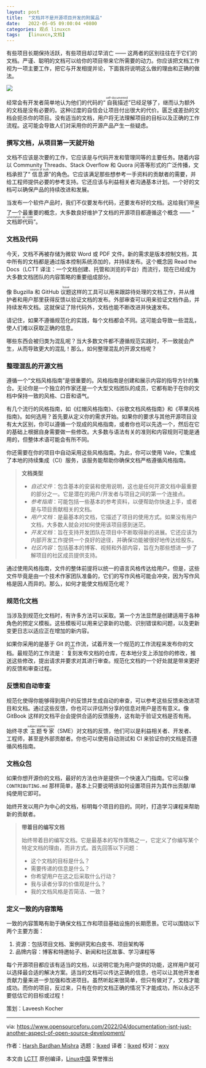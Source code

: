 ```yaml
---
layout: post
title:	"文档并不是开源项目开发的附属品"
date:	2022-05-05 09:00:04 +0800 
categories:	观点 linuxcn 
tags:	[linuxcn,文档]
---
```



有些项目长期保持活跃，有些项目却过早消亡 —— 这两者的区别往往在于它们的文档。严谨、聪明的文档可以给你的项目带来它所需要的动力。你应该把文档工作视为一项主要工作，把它与开发相提并论，下面我将说明这么做的理由和正确的做法。


![](/Asserts/Images//attachment/album/202205/05/090003l7xrtrwszw6u4wqu.jpg)


经常会有开发者简单地认为他们的代码的“<ruby> 自我描述 <rt>  self-documented </rt></ruby>”已经足够了，继而认为额外的文档是没有必要的。这种过度的自信会让项目付出很大的代价。匮乏或差劲的文档会扼杀你的项目。没有适当的文档，用户将无法理解项目的目标以及正确的工作流程。这可能会导致人们对采用你的开源产品产生一些疑虑。


### 撰写文档，从项目第一天就开始


文档不应该是次要的工作，它应该是与代码开发和管理同等的主要任务。随着内容以 Community Threads、Stack Overflow 和 Quora 问答等形式的广泛传播，文档承担了“<ruby> 信息源 <rt>  source of truth </rt></ruby>”的角色。它应该满足那些想参考一手资料的贡献者的需要，并给工程师提供必要的参考支持。它还应该与利益相关者沟通基本计划。一个好的文档可以确保产品的持续改进和发展。


当发布一个软件产品时，我们不仅要发布代码，还要发布好的文档。这给我们带来了一个最重要的概念，大多数良好维护了文档的开源项目都遵循这个概念 —— “<ruby> 文档即代码 <rt>  Documentation as code </rt></ruby>”。


### 文档及代码


今天，文档不再被存储为微软 Word 或 PDF 文件。新的需求是版本控制文档，其中所有的文档都是通过版本控制系统添加的，并持续发布。这个概念因 Read the Docs（LCTT 译注：一个文档创建、托管和浏览的平台）而流行，现在已经成为大多数文档团队的内容策略的重要组成部分。


像 Bugzilla 和 GitHub <ruby> 议题 <rt>  Issue </rt></ruby>这样的工具可以用来跟踪待处理的文档工作，并从维护者和用户那里获得反馈以验证文档的发布。外部审查可以用来验证文档作品，并持续发布文档。这就保证了除代码外，文档也能不断改进并快速发布。


请记住，如果不遵循规范化的实践，每个文档都会不同。这可能会导致一些混乱，使人们难以获取正确的信息。


哪些东西会被归类为混乱呢？当大多数文件都不遵循规范实践时，不一致就会产生，从而导致更大的混乱！那么，如何整理混乱的开源文档呢？


### 整理混乱的开源文档


遵循一个“文档风格指南”是很重要的。风格指南是创建和展示内容的指导方针的集合。无论你是一个独立的作家还是一个大型文档团队的成员，它都有助于在你的文档中保持一致的风格、口音和语气。


有几个流行的风格指南，如《红帽风格指南》、《谷歌文档风格指南》和《苹果风格指南》。如何选用？首先要从定义你的需求开始。如果你的要求与其他开源项目没有太大区别，你可以遵循一个现成的风格指南，或者你也可以先选一个，然后在它的基础上根据自身需要做一些修改。大多数与语法有关的准则和内容规则可能是通用的，但整体术语可能会有所不同。


你还需要在你的项目中自动采用这些风格指南。为此，你可以使用 Vale，它集成了本地的持续集成（CI）服务，该服务能帮助你确保文档严格遵循风格指南。



> 
> **文档类型**
> 
> 
> * *自述文件*：包含基本的安装和使用说明，这也是任何开源文档中最重要的部分之一。它是潜在的用户/开发者与项目之间的第一个连接点。
> * *参考指南*：可能包括一些基本的参考资料，以便帮助你快速上手，或者是与项目贡献相关的文档。
> * *用户文档*：是最基本的文档，它描述了项目的使用方式。如果没有用户文档，大多数人就会对如何使用该项目感到迷茫。
> * *开发文档*：旨在支持开发团队在项目中不断取得新的进展。它还应该为内部开发工作提供一个良好的途径，并确保功能被很好地传达给股东。
> * *社区内容*：包括基本的博客、视频和外部内容，旨在为那些想进一步了解项目的社区成员提供支持。
> 
> 
> 


通过使用风格指南，文件的整体前提将以统一的语言风格传达给用户。但是，这些文件毕竟是由一个技术作家团队准备的，它们的写作风格可能会冲突，因为写作风格是因人而异的。那么，如何才能使文档规范化呢？


### 规范化文档


当涉及到规范化文档时，有许多方法可以采取。第一个方法显然是创建适用于各种角色的预定义模板。这些模板可以用来记录新的功能、识别错误和问题，以及更新变更日志以适应正在增加的新内容。


如果你采用的是基于 Git 的工作流，试着开发一个规范的工作流程来发布你的文档。最规范的工作流是：<ruby> 复刻 <rt>  fork </rt></ruby> 发布文档的仓库，在本地分支上添加你的修改，推送这些修改，提出请求并要求对其进行审查。规范化文档的一个好处就是带来更好的反馈和审查过程。


### 反馈和自动审查


规范化使得你能够得到用户的反馈并生成自动的审查，可以参考这些反馈来改进项目和文档。通过这些反馈，你也可以评估所分享的信息对用户是否有意义。像 GitBook 这样的文档平台会提供合适的反馈服务，这有助于验证文档是否有用。


始终寻求<ruby> 主题专家 <rt>  subject matter expert </rt></ruby>（SME）对文档的反馈，他们可以是利益相关者、开发者、工程师，甚至是外部贡献者。你也可以使用自动测试和 CI 来验证你的文档是否遵循风格指南。


### 文档众包


如果你想开源你的文档，最好的方法也许是提供一个快速入门指南。它可以像 `CONTRIBUTING.md` 那样简单，基本上只要说明该如何设置项目并为其作出贡献/单纯使用它即可。


始终开发以用户为中心的文档，标明每个项目的目的。同时，打造学习课程来帮助新的贡献者。



> 
> **带着目的编写文档**
> 
> 
> 始终带着目的编写文档。它是最基本的写作策略之一，它定义了你编写某个特定文档的理由，而非方式。首先回答以下问题：
> 
> 
> * 这个文档的目标是什么？
> * 需要传递的信息是什么？
> * 你希望用户在这之后采取什么行动？
> * 我与读者分享的价值观是什么？
> * 我的文档风格是否简洁、一致？
> 
> 
> 


### 定义一致的内容策略


一致的内容策略有助于确保文档工作和项目基础设施的长期愿景。它可以围绕以下两个主要方面：


1. 资源：包括项目文档、案例研究和白皮书、项目架构等
2. 品牌内容：博客和特邀帖子、新闻和社区故事、学习课程等


每个开源项目都应该有适当的文档，以说明它能为用户提供的功能，这样用户就可以选择最合适的解决方案。适当的文档可以传达正确的信息，也可以让其他开发者贡献力量来进一步加强和改进项目。虽然听起来很简单，但只有做对了，文档才能成功。而你的项目，反过来，只有在你的文档正确的情况下才能成功，所以永远不要低估它的目标或过程！


策划：Laveesh Kocher




---


via: <https://www.opensourceforu.com/2022/04/documentation-isnt-just-another-aspect-of-open-source-development/>


作者：[Harsh Bardhan Mishra](https://www.opensourceforu.com/author/harsh-bardhan-mishra/) 选题：[lkxed](https://github.com/lkxed) 译者：[lkxed](https://github.com/lkxed) 校对：[wxy](https://github.com/wxy)


本文由 [LCTT](https://github.com/LCTT/TranslateProject) 原创编译，[Linux中国](https://linux.cn/) 荣誉推出
